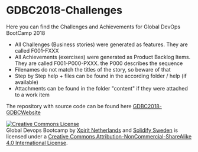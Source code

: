# GDBC2018-Challenges
Here you can find the Challenges and Achievements for Global DevOps BootCamp 2018

* All Challenges (Business stories) were generated as features. They are called F001-FXXX
* All Achievements (exercises) were generated as Product Backlog Items. They are called F001-P000-PXXX. the P000 describes the sequence
* Filenames do not match the titles of the story, so beware of that
* Step by Step help + files can be found in the according folder / help (if available)
* Attachments can be found in the folder "content" if they were attached to a work item

The repository with source code can be found here [GDBC2018-GDBCWebsite](https://github.com/XpiritBV/GDBC2018-GDBCWebsite)

[![Creative Commons License](https://i.creativecommons.org/l/by-nc-sa/4.0/88x31.png)](http://creativecommons.org/licenses/by-nc-sa/4.0/)  
Global Devops Bootcamp by [Xpirit Netherlands](https://xpirt.com) and [Solidify Sweden](https://solidify.se) is licensed under a [Creative Commons Attribution-NonCommercial-ShareAlike 4.0 International License](http://creativecommons.org/licenses/by-nc-sa/4.0/).



